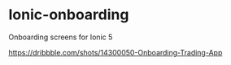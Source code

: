 # Ionic-onboarding
Onboarding screens for Ionic 5

https://dribbble.com/shots/14300050-Onboarding-Trading-App